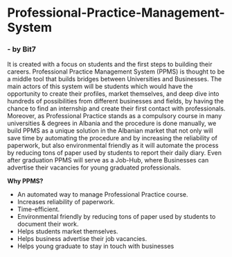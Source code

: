 # Professional-Practice-Management-System
### - by Bit7
It is created with a focus on students and the first steps to building their careers. Professional Practice Management System (PPMS) is thought to be a middle tool that builds bridges between Universities and Businesses. The main actors of this system will be students which would have the opportunity to create their profiles, market themselves, and deep dive into hundreds of possibilities from different businesses and fields, by having the chance to find an internship and create their first contact with professionals. 
Moreover, as Professional Practice stands as a compulsory course in many universities & degrees in Albania and the procedure is done manually, we build PPMS as a unique solution in the Albanian market that not only will save time by automating the procedure and by increasing the reliability of paperwork, but also environmental friendly as it will automate the process by reducing tons of paper used by students to report their daily diary. Even after graduation PPMS will serve as a Job-Hub, where Businesses can advertise their vacancies for young graduated professionals.

**Why PPMS?**
* An automated way to manage Professional Practice course.
* Increases reliability of paperwork.
* Time-efficient.
* Environmental friendly by reducing tons of paper used by students to document their work.
* Helps students market themselves.
* Helps business advertise their job vacancies.
* Helps young graduate to stay in touch with businesses
